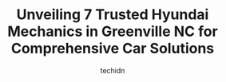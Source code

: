 ---
layout: ampstory
image: https://images.unsplash.com/photo-1579530190412-b35a65e17c8d?ixlib=rb-4.0.3&ixid=MnwxMjA3fDB8MHxwaG90by1wYWdlfHx8fGVufDB8fHx8&auto=format&fit=crop&w=640&h=853&q=80
author: techidn
featured: false
description: Experience the excellence of automotive service by visiting the 7 best Hyundai Mechanic in Greenville NC, USA. With their expertise, attention to detail, and commitment to customer satisfact
title: Unveiling 7 Trusted Hyundai Mechanics in Greenville NC for Comprehensive Car Solutions
cover:
   title: Unveiling 7 Trusted Hyundai Mechanics in Greenville NC for Comprehensive Car Solutions
   subtitle: Rickpate
   background: https://images.unsplash.com/photo-1579530190412-b35a65e17c8d?ixlib=rb-4.0.3&ixid=MnwxMjA3fDB8MHxwaG90by1wYWdlfHx8fGVufDB8fHx8&auto=format&fit=crop&w=640&h=853&q=80

pages: 
 - layout: thirds
   top: <h1>#1 Marks Quick Lube & Automotive Center</h1>
   bottom: "<p>This is honestly the only place I will get my oil changed moving forward.  A Spot-On provider each and every visit.  Their Full Synthetic IS ACTUALLY Full Synthetic.  Nev</p>"
   background: https://www.knot35.com/toplist/wp-content/uploads/2023/06/best-hyundai-mechanic-1-in-greenville-nc-1685834860.png
   backgroundblur: true
 - layout: thirds
   top: <h1>#2 Import Services</h1>
   bottom: "<p>2204 Dickinson Ave, Greenville, NC 27834, United States</p>"
   background: https://www.knot35.com/toplist/wp-content/uploads/2023/06/best-hyundai-mechanic-2-in-greenville-nc-1685834860.jpeg
   cta:
      link: https://www.knot35.com/toplist/unveiling-7-trusted-hyundai-mechanics-in-greenville-nc-for-comprehensive-car-solutions/
      text: Unveiling 7 Trusted Hyundai Mechanics in Greenville NC for Comprehensive Car Solutions
 - layout: thirds
   top: <h1>#3 A & B Auto Services</h1>
   bottom: "<p>103 W 9th St, Greenville, NC 27834, United States</p>"
   background: https://www.knot35.com/toplist/wp-content/uploads/2023/06/best-hyundai-mechanic-3-in-greenville-nc-1685834860.jpeg
   cta:
      link: https://www.knot35.com/toplist/unveiling-7-trusted-hyundai-mechanics-in-greenville-nc-for-comprehensive-car-solutions/
      text: Unveiling 7 Trusted Hyundai Mechanics in Greenville NC for Comprehensive Car Solutions
 - layout: thirds
   top: <h1>#4 Johnnys Tire Sales and Service</h1>
   bottom: "<p>2400 S Memorial Dr, Greenville, NC 27834, United States</p>"
   background: https://images.unsplash.com/photo-1561679660-d00ee1e0dc8e?ixlib=rb-4.0.3&ixid=MnwxMjA3fDB8MHxwaG90by1wYWdlfHx8fGVufDB8fHx8&auto=format&fit=crop&w=640&h=853&q=80
   cta:
      link: https://www.knot35.com/toplist/unveiling-7-trusted-hyundai-mechanics-in-greenville-nc-for-comprehensive-car-solutions/
      text: Unveiling 7 Trusted Hyundai Mechanics in Greenville NC for Comprehensive Car Solutions
 - layout: thirds
   top: <h1>#5 American Auto Sales</h1>
   bottom: "<p>2201 Dickinson Ave, Greenville, NC 27834, United States</p>"
   background: https://images.unsplash.com/photo-1615749413727-825b59a857b5?ixlib=rb-4.0.3&ixid=MnwxMjA3fDB8MHxwaG90by1wYWdlfHx8fGVufDB8fHx8&auto=format&fit=crop&w=640&h=853&q=80
   cta:
      link: https://www.knot35.com/toplist/unveiling-7-trusted-hyundai-mechanics-in-greenville-nc-for-comprehensive-car-solutions/
      text: Unveiling 7 Trusted Hyundai Mechanics in Greenville NC for Comprehensive Car Solutions
 - layout: thirds
   top: <h1>#6 Emmanuel Automotive Services Center</h1>
   bottom: "<p>1201 Dickinson Ave, Greenville, NC 27834, United States</p>"
   background: https://images.unsplash.com/photo-1618005182384-a83a8bd57fbe?ixlib=rb-4.0.3&ixid=MnwxMjA3fDB8MHxwaG90by1wYWdlfHx8fGVufDB8fHx8&auto=format&fit=crop&w=640&h=853&q=80
   cta:
      link: https://www.knot35.com/toplist/unveiling-7-trusted-hyundai-mechanics-in-greenville-nc-for-comprehensive-car-solutions/
      text: Unveiling 7 Trusted Hyundai Mechanics in Greenville NC for Comprehensive Car Solutions
 - layout: thirds
   top: <h1>#7 University Auto Care</h1>
   bottom: "<p>1101 E 5th St, Greenville, NC 27858, United States</p>"
   background: https://images.unsplash.com/photo-1552083974-186346191183?ixlib=rb-4.0.3&ixid=MnwxMjA3fDB8MHxwaG90by1wYWdlfHx8fGVufDB8fHx8&auto=format&fit=crop&w=640&h=853&q=80
   cta:
      link: https://www.knot35.com/toplist/unveiling-7-trusted-hyundai-mechanics-in-greenville-nc-for-comprehensive-car-solutions/
      text: Unveiling 7 Trusted Hyundai Mechanics in Greenville NC for Comprehensive Car Solutions
 - layout: thirds
   middle: Continue reading...
   background: https://images.unsplash.com/photo-1546497974-b213c9efb599?ixlib=rb-4.0.3&ixid=MnwxMjA3fDB8MHxwaG90by1wYWdlfHx8fGVufDB8fHx8&auto=format&fit=crop&w=640&h=853&q=80
   cta:
      link: https://www.knot35.com/toplist/unveiling-7-trusted-hyundai-mechanics-in-greenville-nc-for-comprehensive-car-solutions/
      text: Unveiling 7 Trusted Hyundai Mechanics in Greenville NC for Comprehensive Car Solutions
      
---